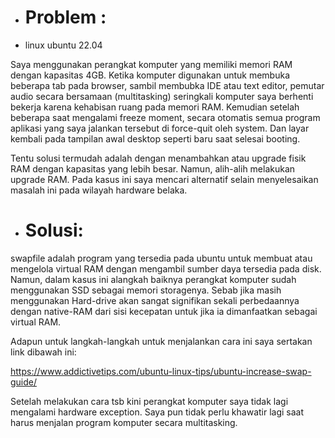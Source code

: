 - # Problem :
- linux ubuntu 22.04
 
Saya menggunakan perangkat komputer yang memiliki memori RAM dengan kapasitas 4GB.
Ketika komputer digunakan untuk membuka beberapa tab pada browser, 
sambil membubka IDE atau text editor, pemutar audio secara bersamaan (multitasking)
seringkali komputer saya berhenti bekerja karena kehabisan ruang pada memori RAM. 
Kemudian setelah beberapa saat mengalami freeze moment, secara otomatis semua 
program aplikasi yang saya jalankan tersebut di force-quit oleh system. 
Dan layar kembali pada tampilan awal desktop seperti baru saat selesai booting.

Tentu solusi termudah adalah dengan menambahkan atau upgrade fisik RAM 
dengan kapasitas yang lebih besar. Namun, alih-alih melakukan upgrade RAM. Pada kasus ini saya mencari alternatif selain menyelesaikan masalah ini pada wilayah  hardware belaka.

- # Solusi: 
swapfile adalah program yang tersedia pada ubuntu untuk membuat atau mengelola virtual RAM dengan mengambil sumber daya tersedia pada disk. Namun, dalam kasus ini alangkah baiknya
perangkat komputer sudah menggunakan SSD sebagai memori storagenya. Sebab jika masih menggunakan Hard-drive akan sangat signifikan sekali perbedaannya dengan native-RAM dari sisi kecepatan untuk jika ia dimanfaatkan sebagai virtual RAM. 

Adapun untuk langkah-langkah untuk menjalankan cara ini saya sertakan link dibawah ini:

https://www.addictivetips.com/ubuntu-linux-tips/ubuntu-increase-swap-guide/

Setelah melakukan cara tsb kini perangkat komputer saya tidak lagi mengalami hardware exception. 
Saya pun tidak perlu khawatir lagi saat harus menjalan program komputer secara multitasking.









